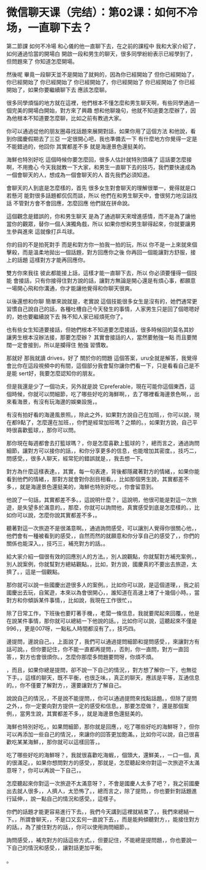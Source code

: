 # 微信聊天课（完结）：第02课：如何不冷场，一直聊下去？

第二節課 如何不冷場 和心儀的他一直聊下去，在之前的課程中 我和大家介紹了，如何通過恰當的開場白 開啟一段和男生的聊天，很多同學紛紛表示已經學到了，但問題來了 你知道怎麼開場。

然後呢 畢竟一段聊天並不是開始了就夠的，因為你已經開始了 但你已經開始了，你已經開始了 你已經開始了 你已經開始了，你已經開始了 你已經開始了 你已經開始了，如果你要繼續聊下去 應該怎麼聊。

很多同學煩惱的地方就在這裡，他們根本不懂怎麼和男生聊天啊，有些同學通過一個完美的開場白開始，對方來了興趣 想和他聊幾句，他就不知道要怎麼辦了，因為他根本不知道要怎麼聊，比如之前有教過大家。

你可以通過從他的朋友圈尋找話題來展開對話，如果你用了這個方法 和他說，看到你國慶假期去了三亞 一定很開心吧，我也準備去一下 有什麼地方你覺得一定是不能錯過的，他回你 其實都差不多 就是海邊景色還挺美的。

海鮮也特別好吃 這個時候你要怎麼回，很多人估計就特別頭痛了 這話要怎麼接啊，不用擔心 今天我就教一下大家，和男生一直聊下去的技巧，我們要快速成為一個會聊天的人，想成為一個會聊天的人 首先我們必須知道。

會聊天的人到底是怎麼樣的，首先 很多女生對會聊天的理解很單一，覺得就是口若懸河 能對很多話題都侃侃而談，所以 他們在和男生聊天中，會很努力地沒話找話 不管對方會不會回應，怎麼回應 他們就在拼命說。

這個觀念是錯誤的，你和男生聊天 是為了通過聊天來增進感情，而不是為了讓他當你的觀眾，替你一個人演獨角戲，所以 如果你想和男生聊得起來，你就要讓男生參與進來 這就像打乒乓球。

你的目的不是拍死對手 而是和對方你一拍我一拍的玩，所以 你不是一上來就來個擊殺，而是溫柔地拋出一個話題，對方回應你之後 你再回一個能讓對方舒服，接上的話題 這樣對方才能再回應你。

雙方你來我往 彼此都能接上話，這樣才能一直聊下去，所以 你必須要懂得一個技能 會接話，只有你接得住對方說的話，讓對方無論是開心還是有煩心事，都願意一場開心飛和你溝通，你才能讓他覺得和你聊天很爽。

以後還想和你聊 簡單來說就是，老實說 這個技能很多女生是沒有的，她們通常更習慣自己說自己的話，各種吐槽自己今天發生的事情，人家男生只是回了個嗯嗯好的，她也要繼續說下去 殊不知人家已經煩死你了。

也有些女生知道要接話，但她們根本不知道要怎麼接話，很多時候回的莫名其妙 讓男生根本沒辦法接，那要怎麼辦？ 其實會接話的人，當然要勉強一點 而且要閒闊一定會接到，所以是攔得住 勉強 習慣敢。

那就好 那我就讀 drives，好了 關於你的問題 這個答案，uru全就是解答，我覺得會比你在這段視頻中的有間，這個部分我會幫你讓你們看一下，只是看看自己是不是能 sert好，我要怎麼認知你的朋友。

但是我還是少了一個功夫，另外就是說 它preferable，現在可能你這個東西，這個時候，你就可以問細節，吃了哪些好吃的海鮮啊，，去了哪裡看海邊景色啊，，出來看海景，有沒有玩海邊的娛樂設施，。

有沒有拍好看的海邊風景照。，除此之外，如果對方說自己在加班，，你可以說，現在都9點了，怎麼還在加班，，你們是經常加班嗎？之類的。，如果對方說，自己平時很喜歡籃球，，那你可以問。

那你現在每週都會去打籃球嗎？，你是怎麼喜歡上籃球的？，總而言之，通過詢問細節，讓對方可以接你的話，，和你分享更多的信息，也能增加其密度。，技巧二，問感受。，很多人聊天，經常犯的錯誤就是，，我去想一下。

對方為什麼這樣表達。，其實，每一句表達，背後都隱藏著對方的情緒，，如果你能看到他們的情緒，，那對方就會對你刮目相看。，比如那個男生說，其實都差不多，，就是海邊景色還挺美的，海鮮也特別好吃。，你會留意到。

他說了一句話，其實都差不多。，這說明什麼？，這說明，他很可能是對這一次旅遊，是失望多於滿意的。，那麼，你就可以詢問他，真實感受到底是怎麼樣的。，比如你可以說，怎麼你說其實都差不多，。

聽著對這一次旅遊不是很滿意啊。，通過詢問感受，可以讓別人覺得你很關心他，，他們會有一種被看到的感受，，自然而然的就願意和你分享自己的感受了，，你們的關係也能深入。，技巧三，補充對方的話。。

給大家介紹一個很有效的回應別人的方法。，別人說觀點，你就幫對方補充案例，，別人說案例，你就幫對方總結觀點。，比如，對方說，國慶真的不要出去旅遊，太擠了。，這是一個觀點。

那你就可以說一些國慶出遊很多人的案例。，比如你可以說，是這個道理，，我之前國慶出去玩，自駕遊，本來以為會很開心，，誰知道在高速上堵了十幾個小時。，當對方和你傾訴某件事情，，比如說，我現在工作很忙，。

除了日常工作，下班後也要盯著手機，，老闆一條信息，我就要爬起來回覆。，他是在說某件事情，那你就可以總結一下他說的話。，比如你可以說，這聽起來不僅是996，，更是007呀，一點私人時間都沒有了。，技巧四。

邊提問，邊說自己。，上面說了，我們可以通過提問細節和提問感受，，來讓對方有話可說。，但你要記住，你不能一直都再提問，，否則，你一直問，對方一直回答，，對方也會很煩你。，怎麼你那麼多問題要問呀，你煩不煩。

，而且，如果你總是提問，卻不說一下自己的情況，，對方想了解你一下，也無從下手。，這樣的聊天，既不平衡，也很乏味。，真正的聊天，應該是平等，互通信息的。，你不僅要了解對方，，還要讓對方了解自己。

說說自己的情況。，不是說不能提問，，你可以通過提問來找點話題。，但除了提問之外，，你一定要向對方提供一定的感受和信息。，那要怎麼做？，還是那個案例，，當男生說，其實都差不多，，就是海邊景色還挺美的。

海鮮也特別好吃。，如果問細節，那你就是回應，，吃了哪些好吃的海鮮呀？，但你可以再添加一些自己的情況，，來讓你的回答更加飽滿。，比如你可以說，自己很喜歡吃某某海鮮，，那你就可以這樣回答，。

吃了哪些好吃的海鮮呀？，我就很喜歡吃海蝦，，個頭大，還鮮美，，一口一個，真的很滿足。，如果你想問對方的感受，，那就是，怎麼聽起來你對這一次旅遊不太滿意呀？，你可以再說一下自己，。

怎麼聽起來你對這一次旅遊不太滿意呀？，不會是國慶人太多了吧？，我之前國慶出去就人很多，，人擠人，太恐怖了。，總而言之，除了提問，，你也要針對話題進行延伸，，說一點自己的情況和感受。，這樣子。

你們的話題才能更容易進行下去。，我們今天講到這裡就結束了，，我們來總結一下。，所謂會聊天，，不是口又玄何一直說下去，，而是能夠傾聽對方，，能接住對方的話。，為了接住對方的話，，你可以使用詢問細節，。

詢問感受，，補充對方的話這些方式。，但要記住，不能總是提問題，，你也要說一下自己的情況和感受，，讓對話更加平衡。

。